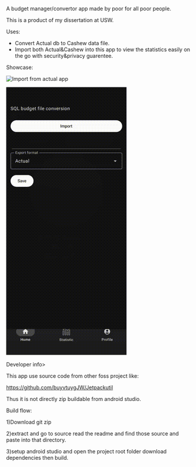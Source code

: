 A budget manager/convertor app made by poor for all poor people.

This is a product of my dissertation at USW.

Uses:
- Convert Actual db to Cashew data file.
- Import both Actual&Cashew into this app to view the statistics easily on the go with security&privacy guarentee.

Showcase:

![Import from actual app](demovid/showimport.gif)

![Imported statistics Demo](demovid/checkstats_out.gif)

Developer info>

This app use source code from other foss project like:

https://github.com/buyvtuygJW/Jetpackutil

Thus it is not directly zip buildable from android studio.

Build flow:

1)Download git zip

2)extract and go to source read the readme and find those source and paste into that directory.

3)setup android studio and open the project root folder download dependencies then build.
